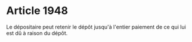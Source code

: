 # Article 1948

Le dépositaire peut retenir le dépôt jusqu'à l'entier paiement de ce qui lui est dû à raison du dépôt.